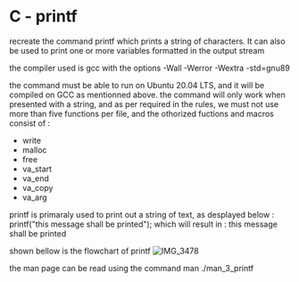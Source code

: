# C - printf

recreate the command printf which prints a string of characters. It can also be used to print one or more variables formatted in the output stream

the compiler used is gcc with the options -Wall -Werror -Wextra -std=gnu89 

the command must be able to run on Ubuntu 20.04 LTS, and it will be compiled on GCC as mentionned above. the command will only work when presented with a string, and as per required in the rules, we must not use more than five functions per file, and the othorized fuctions and macros consist of :
- write
- malloc
- free
- va_start
- va_end
- va_copy
- va_arg


printf is primaraly used to print out a string of text, as desplayed below :
printf("this message shall be printed");
which will result in :
this message shall be printed

shown bellow is the flowchart of printf
![IMG_3478](https://github.com/HolbertonGab/holbertonschool-printf/assets/146715769/00cb0eb6-4e70-4da7-a90d-96154d773ccf)


the man page can be read using the command
man ./man_3_printf
